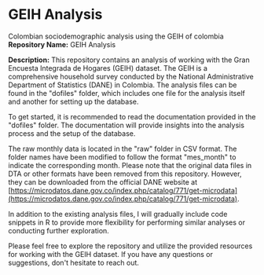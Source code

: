 # GEIH Analysis
Colombian sociodemographic analysis using the GEIH of colombia
**Repository Name:** GEIH Analysis

**Description:**
This repository contains an analysis of working with the Gran Encuesta Integrada de Hogares (GEIH) dataset. The GEIH is a comprehensive household survey conducted by the National Administrative Department of Statistics (DANE) in Colombia. The analysis files can be found in the "dofiles" folder, which includes one file for the analysis itself and another for setting up the database.

To get started, it is recommended to read the documentation provided in the "dofiles" folder. 
The documentation will provide insights into the analysis process and the setup of the database.

The raw monthly data is located in the "raw" folder in CSV format. The folder names have been modified to follow the format "mes_month" to indicate the corresponding month. 
Please note that the original data files in DTA or other formats have been removed from this repository. 
However, they can be downloaded from the official DANE website at [https://microdatos.dane.gov.co/index.php/catalog/771/get-microdata](https://microdatos.dane.gov.co/index.php/catalog/771/get-microdata).

In addition to the existing analysis files, I will gradually include code snippets in R to provide more flexibility for performing similar analyses or conducting further exploration.

Please feel free to explore the repository and utilize the provided resources for working with the GEIH dataset. 
If you have any questions or suggestions, don't hesitate to reach out.
